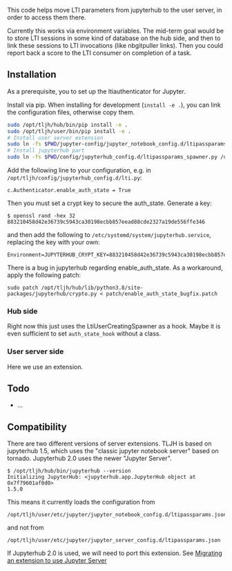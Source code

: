 This code helps move LTI parameters from jupyterhub to the user server, in order to access them there.

Currently this works via environment variables.  The mid-term goal would be to store LTI sessions in some kind of database on the hub side, and then to link these sessions to LTI invocations (like nbgitpuller links).  Then you could report back a score to the LTI consumer on completion of a task.

## Installation

As a prerequisite, you to set up the ltiauthenticator for Jupyter.

Install via pip. When installing for development (`install -e .`), you can link the configuration files, otherwise copy them.

```bash
sudo /opt/tljh/hub/bin/pip install -e .
sudo /opt/tljh/user/bin/pip install -e .
# Install user server extension
sudo ln -fs $PWD/jupyter-config/jupyter_notebook_config.d/ltipassparams.json /opt/tljh/user/etc/jupyter/jupyter_notebook_config.d/
# Install jupyterhub part
sudo ln -fs $PWD/config/jupyterhub_config.d/ltipassparams_spawner.py /opt/tljh/config/jupyterhub_config.d/
```

Add the following line to your configuration, e.g. in `/opt/tljh/config/jupyterhub_config.d/lti.py`:

    c.Authenticator.enable_auth_state = True

Then you must set a crypt key to secure the auth_state. Generate a key:

    $ openssl rand -hex 32
    883210458d42e36739c5943ca30198ecbb857eead88cde2327a19de556ffe346

and then add the following to `/etc/systemd/system/jupyterhub.service`, replacing the key with your own:

    Environment=JUPYTERHUB_CRYPT_KEY=883210458d42e36739c5943ca30198ecbb857eead88cde2327a19de556ffe346

There is a bug in jupyterhub regarding enable_auth_state.  As a workaround, apply the following patch:

    sudo patch /opt/tljh/hub/lib/python3.8/site-packages/jupyterhub/crypto.py < patch/enable_auth_state_bugfix.patch

### Hub side

Right now this just uses the LtiUserCreatingSpawner as a hook. Maybe it is even sufficient to set `auth_state_hook` without a class.

### User server side

Here we use an extension.

## Todo
- ...

## Compatibility

There are two different versions of server extensions. TLJH is based on jupyterhub 1.5, which uses the "classic jupyter notebook server" based on tornado. Jupyterhub 2.0 uses the newer "Jupyter Server".

    $ /opt/tljh/hub/bin/jupyterhub --version
    Initializing JupyterHub: <jupyterhub.app.JupyterHub object at 0x7f79601af0d0>
    1.5.0

This means it currently loads the configuration from 

    /opt/tljh/user/etc/jupyter/jupyter_notebook_config.d/ltipassparams.json

and not from

    /opt/tljh/user/etc/jupyter/jupyter_server_config.d/ltipassparams.json

If Jupyterhub 2.0 is used, we will need to port this extension. See [Migrating an extension to use Jupyter Server][1]

[1]: https://jupyter-server.readthedocs.io/en/latest/developers/extensions.html#migrating-an-extension-to-use-jupyter-server